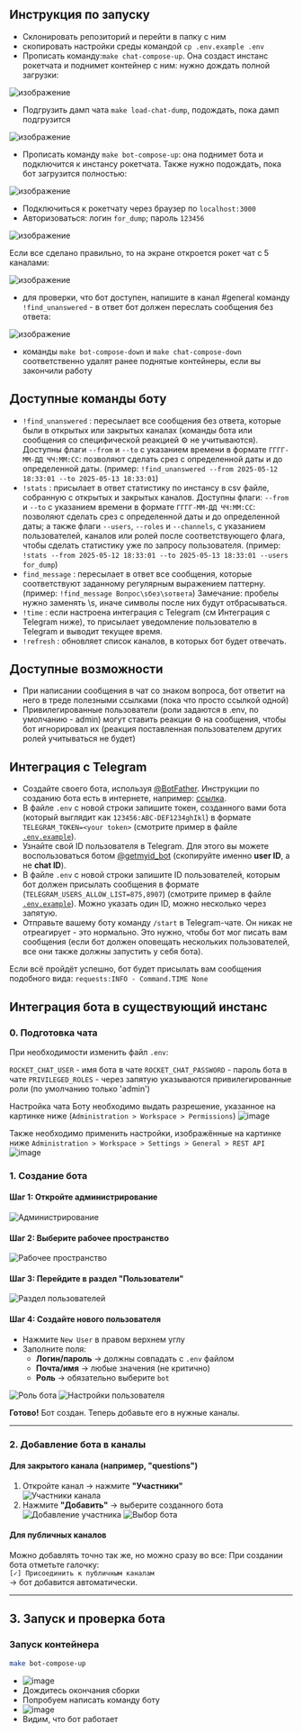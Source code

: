 ## Инструкция по запуску

- Склонировать репозиторий и перейти в папку с ним
- скопировать настройки среды командой `cp .env.example .env`
- Прописать команду:`make chat-compose-up`. Она создаст инстанс рокетчата и поднимет контейнер с ним: нужно дождать полной загрузки:

![изображение](https://github.com/user-attachments/assets/d38cc4d4-6c44-40e4-a3ae-d9812d30501e)

- Подгрузить дамп чата `make load-chat-dump`, подождать, пока дамп подгрузится


![изображение](https://github.com/user-attachments/assets/8fb09596-bdb6-4078-91ba-594c78bf2c41)

- Прописать команду `make bot-compose-up`: она поднимет бота и подключится к инстансу рокетчата. Также нужно подождать, пока бот загрузится полностью:


![изображение](https://github.com/user-attachments/assets/504b1e63-b1d7-44bf-a4b5-03578cf754ed)

- Подключиться к рокетчату через браузер по `localhost:3000`
- Авторизоваться: логин `for_dump`; пароль `123456`


![изображение](https://github.com/user-attachments/assets/fe322cc4-1470-446c-b57b-44dc9f3ddd21)

Если все сделано правильно, то на экране откроется рокет чат с 5 каналами:


![изображение](https://github.com/user-attachments/assets/33a3f4fe-4833-4c97-b9d7-46ce12ee1783)

- для проверки, что бот доступен, напишите в канал #general команду `!find_unanswered` - в ответ бот должен переслать сообщения без ответа:


![изображение](https://github.com/user-attachments/assets/c4cd27b1-d08b-4184-b296-54b69509f3cf)

- команды `make bot-compose-down` и `make chat-compose-down` соответственно удалят ранее поднятые контейнеры, если вы закончили работу

## Доступные команды боту

- `!find_unanswered` : пересылает все сообщения без ответа, которые были в открытых или закрытых каналах (команды бота или сообщения со специфической реакцией :gear: не учитываются). Доступны флаги `--from` и `--to`  с указанием времени в формате `ГГГГ-ММ-ДД ЧЧ:ММ:СС`: позволяют сделать срез с определенной даты и до определенной даты. (пример: `!find_unanswered --from 2025-05-12 18:33:01 --to 2025-05-13 18:33:01`)
- `!stats` : присылает в ответ статистику по инстансу в csv файле, собранную с открытых и закрытых каналов. Доступны флаги: `--from` и `--to`  с указанием времени в формате `ГГГГ-ММ-ДД ЧЧ:ММ:СС`: позволяют сделать срез с определенной даты и до определенной даты; а также флаги `--users`, `--roles` и `--channels`, с указанием пользователей, каналов или ролей после соответствующего флага, чтобы сделать статистику уже по запросу пользователя. (пример: `!stats --from 2025-05-12 18:33:01 --to 2025-05-13 18:33:01 --users for_dump`)
- `find_message` : пересылает в ответ все сообщения, которые соответствуют заданному регулярным выражением паттерну. (пример: `!find_message Вопрос\sбез\sответа`) Замечание: пробелы нужно заменять \s, иначе символы после них будут отбрасываться.
- `!time` : если настроена интеграция с Telegram (см Интеграция с Telegram ниже), то присылает уведомление пользователю в Telegram и выводит текущее время.
- `!refresh` : обновляет список каналов, в которых бот будет отвечать.

## Доступные возможности

- При написании сообщения в чат со знаком вопроса, бот ответит на него в треде полезными ссылками (пока что просто ссылкой одной)
- Привилегированные пользователи (роли задаются в .env, по умолчанию - admin) могут ставить реакции :gear: на сообщения, чтобы бот игнорировал их (реакция поставленная пользователем других ролей учитываться не будет)

## Интеграция с Telegram
- Создайте своего бота, используя [@BotFather](https://t.me/BotFather). Инструкции по созданию бота есть в интернете, например: [ссылка](https://marketolog.mts.ru/blog/kak-sozdat-bota-v-botfather-gaid-dlya-novichkov).
- В файле `.env` с новой строки запишите токен, созданного вами бота (который выглядит как `123456:ABC-DEF1234ghIkl`) в формате `TELEGRAM_TOKEN=<your token>` (смотрите пример в файле [`.env.example`](.env.example)).
- Узнайте свой ID пользователя в Telegram. Для этого вы можете воспользоваться ботом [@getmyid_bot](https://t.me/getmyid_bot) (скопируйте именно **user ID**, а не **chat ID**).
- В файле `.env` с новой строки запишите ID пользователей, которым бот должен присылать сообщения в формате (`TELEGRAM_USERS_ALLOW_LIST=875,8907`) (смотрите пример в файле [`.env.example`](.env.example)). Можно указать один ID, можно несколько через запятую.
- Отправьте вашему боту команду `/start` в Telegram-чате. Он никак не отреагирует - это нормально. Это нужно, чтобы бот мог писать вам сообщения (если бот должен оповещать нескольких пользователей, все они также должны запустить у себя бота).

Если всё пройдёт успешно, бот будет присылать вам сообщения подобного вида: `requests:INFO - Command.TIME None`

## Интеграция бота в существующий инстанс

### 0. Подготовка чата
При необходимости изменить файл `.env`:

`ROCKET_CHAT_USER` - имя бота в чате
`ROCKET_CHAT_PASSWORD` - пароль бота в чате
`PRIVILEGED_ROLES` - через запятую указываются привилегированные роли (по умолчанию только 'admin')

Настройка чата
Боту необходимо выдать разрешение, указанное на картинке ниже (`Administration > Workspace > Permissions`)
![image](https://github.com/user-attachments/assets/99fa9d53-bfae-4099-8dd9-c860d5c7c6bc)

Также необходимо применить настройки, изображённые на картинке ниже `Administration > Workspace > Settings > General > REST API`
![image](https://github.com/user-attachments/assets/fd0b709a-ffce-4b8b-ab8b-100f41638a01)


### 1. Создание бота

#### Шаг 1: Откройте администрирование
![Администрирование](https://github.com/user-attachments/assets/d58dcda8-a747-4d8f-8c65-4ca80ae511fd)

#### Шаг 2: Выберите рабочее пространство
![Рабочее пространство](https://github.com/user-attachments/assets/aa611969-cccf-482c-b0ee-1738d0716f86)

#### Шаг 3: Перейдите в раздел "Пользователи"
![Раздел пользователей](https://github.com/user-attachments/assets/34b241e8-53f4-4909-9128-8e9f5e757a57)

#### Шаг 4: Создайте нового пользователя
- Нажмите `New User` в правом верхнем углу
- Заполните поля:
  - **Логин/пароль** → должны совпадать с `.env` файлом
  - **Почта/имя** → любые значения (не критично)
  - **Роль** → обязательно выберите `bot`

![Роль бота](https://github.com/user-attachments/assets/0eb45c8c-596f-4458-be8f-1bfd6d9d9897)
![Настройки пользователя](https://github.com/user-attachments/assets/6091d4f3-8e84-4028-bd05-4880fe989429)

**Готово!** Бот создан. Теперь добавьте его в нужные каналы.

---

### 2. Добавление бота в каналы

#### Для закрытого канала (например, "questions")
1. Откройте канал → нажмите **"Участники"**  
   ![Участники канала](https://github.com/user-attachments/assets/0008158e-85ce-42ec-8085-803779ca9c3c)
2. Нажмите **"Добавить"** → выберите созданного бота  
   ![Добавление участника](https://github.com/user-attachments/assets/6a0100bf-bcd1-4d66-9a44-668d97da769c)
   ![Выбор бота](https://github.com/user-attachments/assets/1546dca9-9fc4-4f58-8601-c7973414a894)

#### Для публичных каналов
Можно добавлять точно так же, но можно сразу во все:
При создании бота отметьте галочку:  
`[✓] Присоединить к публичным каналам`  
→ бот добавится автоматически.

---

## 3. Запуск и проверка бота

### Запуск контейнера
```bash
make bot-compose-up
```
- ![image](https://github.com/user-attachments/assets/90eacfee-fe14-4d13-affd-6a0155c1313e)
- Дождитесь окончания сборки
- Попробуем написать команду боту
- ![image](https://github.com/user-attachments/assets/d825e71c-bcb5-4c36-bdff-3d976d48cb54)
- Видим, что бот работает


